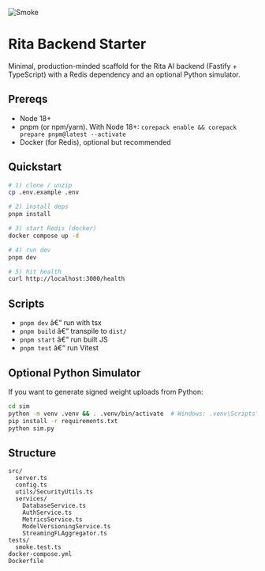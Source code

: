 ﻿![Smoke](https://github.com/ORG/REPO/actions/workflows/smoke.yml/badge.svg)

# Rita Backend Starter

Minimal, production-minded scaffold for the Rita AI backend (Fastify + TypeScript) with a Redis dependency and an optional Python simulator.

## Prereqs
- Node 18+
- pnpm (or npm/yarn). With Node 18+: `corepack enable && corepack prepare pnpm@latest --activate`
- Docker (for Redis), optional but recommended

## Quickstart
```bash
# 1) clone / unzip
cp .env.example .env

# 2) install deps
pnpm install

# 3) start Redis (docker)
docker compose up -d

# 4) run dev
pnpm dev

# 5) hit health
curl http://localhost:3000/health
```

## Scripts
- `pnpm dev` â€“ run with tsx
- `pnpm build` â€“ transpile to `dist/`
- `pnpm start` â€“ run built JS
- `pnpm test` â€“ run Vitest

## Optional Python Simulator
If you want to generate signed weight uploads from Python:
```bash
cd sim
python -m venv .venv && . .venv/bin/activate  # Windows: .venv\Scripts\activate
pip install -r requirements.txt
python sim.py
```

## Structure
```text
src/
  server.ts
  config.ts
  utils/SecurityUtils.ts
  services/
    DatabaseService.ts
    AuthService.ts
    MetricsService.ts
    ModelVersioningService.ts
    StreamingFLAggregator.ts
tests/
  smoke.test.ts
docker-compose.yml
Dockerfile
```

